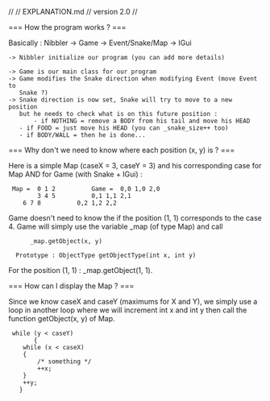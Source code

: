 //
// EXPLANATION.md
// version 2.0
//

=== How the program works ? ===

Basically :
    Nibbler -> Game -> Event/Snake/Map -> IGui

    -> Nibbler initialize our program (you can add more details)

    -> Game is our main class for our program
    -> Game modifies the Snake direction when modifying Event (move Event to
       Snake ?)
    -> Snake direction is now set, Snake will try to move to a new position
       but he needs to check what is on this future position :
       	   - if NOTHING = remove a BODY from his tail and move his HEAD
	   - if FOOD = just move his HEAD (you can _snake_size++ too)
	   - if BODY/WALL = then he is done...

=== Why don't we need to know where each position (x, y) is ? ===

Here is a simple Map (caseX = 3, caseY = 3) and his corresponding case
for Map AND for Game (with Snake + IGui) :

     Map =  0 1 2    	   Game =  0,0 1,0 2,0
     	    3 4 5	   	   0,1 1,1 2,1
	    6 7 8		   0,2 1,2 2,2

Game doesn't need to know the if the position (1, 1) corresponds to the case 4.
Game will simply use the variable _map (of type Map) and call

      	  _map.getObject(x, y)

	  Prototype : ObjectType getObjectType(int x, int y)

For the position (1, 1) : _map.getObject(1, 1).

=== How can I display the Map ? ===

Since we know caseX and caseY (maximums for X and Y), we simply use a loop in
another loop where we will increment int x and int y then call the function
getObject(x, y) of Map.

     while (y < caseY)
     	   {
		while (x < caseX)
		{
			/* something */
			++x;
		}
		++y;
	   }
